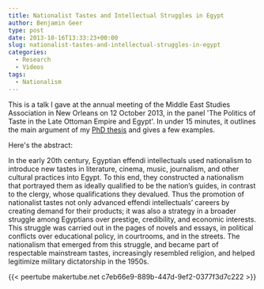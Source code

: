 ```yaml
---
title: Nationalist Tastes and Intellectual Struggles in Egypt
author: Benjamin Geer
type: post
date: 2013-10-16T13:33:23+00:00
slug: nationalist-tastes-and-intellectual-struggles-in-egypt
categories:
  - Research
  - Videos
tags:
  - Nationalism
---
```


This is a talk I gave at the annual meeting of the Middle East Studies
Association in New Orleans on 12 October 2013, in the panel 'The
Politics of Taste in the Late Ottoman Empire and Egypt'. In under 15
minutes, it outlines the main argument of my [PhD
thesis](https://eprints.soas.ac.uk/13185/) and gives a few examples.

Here's the abstract:

In the early 20th century, Egyptian effendi intellectuals used
nationalism to introduce new tastes in literature, cinema, music,
journalism, and other cultural practices into Egypt. To this end, they
constructed a nationalism that portrayed them as ideally qualified to
be the nation’s guides, in contrast to the clergy, whose
qualifications they devalued. Thus the promotion of nationalist tastes
not only advanced effendi intellectuals’ careers by creating demand
for their products; it was also a strategy in a broader struggle among
Egyptians over prestige, credibility, and economic interests. This
struggle was carried out in the pages of novels and essays, in
political conflicts over educational policy, in courtrooms, and in the
streets. The nationalism that emerged from this struggle, and became
part of respectable mainstream tastes, increasingly resembled
religion, and helped legitimize military dictatorship in the 1950s.

{{< peertube makertube.net c7eb66e9-889b-447d-9ef2-0377f3d7c222 >}}
